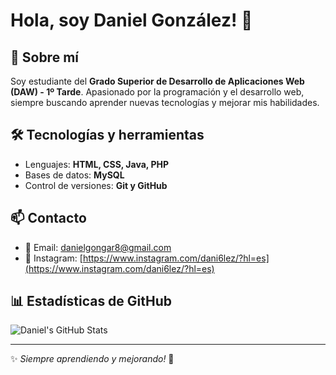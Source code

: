 # Hola, soy Daniel González! 👋

## 🚀 Sobre mí

Soy estudiante del **Grado Superior de Desarrollo de Aplicaciones Web (DAW) - 1º Tarde**. Apasionado por la programación y el desarrollo web, siempre buscando aprender nuevas tecnologías y mejorar mis habilidades.

## 🛠️ Tecnologías y herramientas

-   Lenguajes: **HTML, CSS, Java, PHP**
-   Bases de datos: **MySQL**
-   Control de versiones: **Git y GitHub**

## 📫 Contacto

-   📧 Email: [danielgongar8@gmail.com](mailto:danielgongar8@gmail.com)
-   💼 Instagram: [https://www.instagram.com/dani6lez/?hl=es](https://www.instagram.com/dani6lez/?hl=es)

## 📊 Estadísticas de GitHub

![Daniel's GitHub Stats](https://github-readme-stats.vercel.app/api?username=gogagogag&show_icons=true&theme=radical)

---

✨ _Siempre aprendiendo y mejorando!_ 🚀
